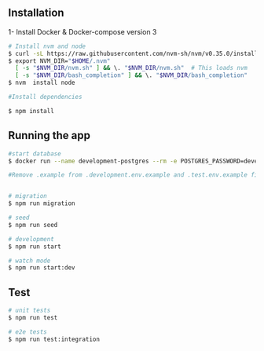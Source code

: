 ## Installation

1- Install Docker & Docker-compose version 3


```bash
# Install nvm and node
$ curl -sL https://raw.githubusercontent.com/nvm-sh/nvm/v0.35.0/install.sh -o install_nvm.sh
$ export NVM_DIR="$HOME/.nvm"
  [ -s "$NVM_DIR/nvm.sh" ] && \. "$NVM_DIR/nvm.sh"  # This loads nvm
  [ -s "$NVM_DIR/bash_completion" ] && \. "$NVM_DIR/bash_completion"
$ nvm  install node
```


```bash
#Install dependencies 

$ npm install
```

## Running the app
```bash
#start database 
$ docker run --name development-postgres --rm -e POSTGRES_PASSWORD=development -e POSTGRES_USER=development -e POSTGRES_DB=development -p 5432:5432 postgres
```


```bash
#Remove .example from .development.env.example and .test.env.example files and provide respected data for bootstraping  


# migration 
$ npm run migration 

# seed 
$ npm run seed

# development
$ npm run start

# watch mode
$ npm run start:dev

```

## Test

```bash
# unit tests
$ npm run test

# e2e tests
$ npm run test:integration
```
